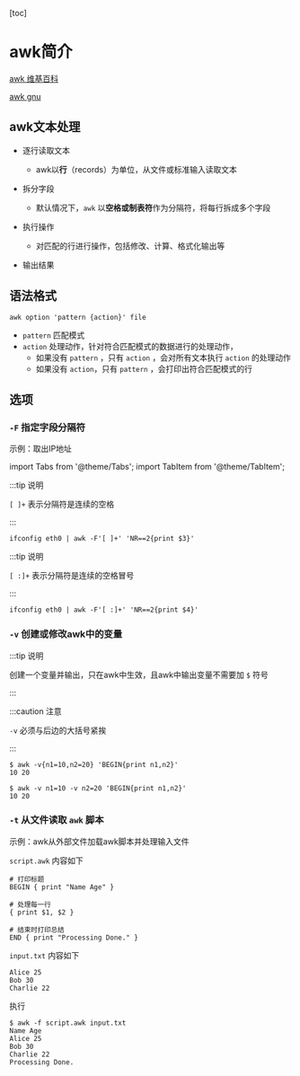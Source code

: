 [toc]



# awk简介

[awk 维基百科](https://zh.wikipedia.org/wiki/AWK)

[awk gnu](https://www.gnu.org/software/gawk/manual/gawk.html)



## awk文本处理

- 逐行读取文本
  - awk以**行**（records）为单位，从文件或标准输入读取文本
- 拆分字段
  - 默认情况下，`awk` 以**空格或制表符**作为分隔符，将每行拆成多个字段

- 执行操作

  - 对匹配的行进行操作，包括修改、计算、格式化输出等

- 输出结果

  



## 语法格式

`awk option 'pattern {action}' file`

- `pattern`  匹配模式
- `action`   处理动作，针对符合匹配模式的数据进行的处理动作，
  - 如果没有 `pattern`  ，只有 `action` ，会对所有文本执行 `action` 的处理动作
  - 如果没有 `action`，只有 `pattern` ，会打印出符合匹配模式的行



## 选项

### `-F`	指定字段分隔符

示例：取出IP地址

import Tabs from '@theme/Tabs';
import TabItem from '@theme/TabItem';

<Tabs>
  <TabItem value="centos7" label="centos7" default>

:::tip 说明

`[ ]+` 表示分隔符是连续的空格

:::

```shell
ifconfig eth0 | awk -F'[ ]+' 'NR==2{print $3}'
```

  </TabItem>
  <TabItem value="centos6" label="centos6">

:::tip 说明

`[ :]+` 表示分隔符是连续的空格冒号

:::

```shell
ifconfig eth0 | awk -F'[ :]+' 'NR==2{print $4}'
```

  </TabItem>
</Tabs>





### `-v`	创建或修改awk中的变量

:::tip 说明

创建一个变量并输出，只在awk中生效，且awk中输出变量不需要加 `$` 符号

:::

<Tabs>
  <TabItem value="单个-v" label="单个-v" default>

:::caution 注意

`-v` 必须与后边的大括号紧挨

:::

```shell
$ awk -v{n1=10,n2=20} 'BEGIN{print n1,n2}'
10 20
```

  </TabItem>
  <TabItem value="多个-v" label="多个-v">

```shell
$ awk -v n1=10 -v n2=20 'BEGIN{print n1,n2}'
10 20
```

  </TabItem>
</Tabs>



### `-t`	从文件读取 `awk` 脚本

示例：awk从外部文件加载awk脚本并处理输入文件

`script.awk` 内容如下

```shell
# 打印标题
BEGIN { print "Name Age" }

# 处理每一行
{ print $1, $2 }

# 结束时打印总结
END { print "Processing Done." }
```



`input.txt` 内容如下

```shell
Alice 25
Bob 30
Charlie 22
```



执行

```shell
$ awk -f script.awk input.txt
Name Age
Alice 25
Bob 30
Charlie 22
Processing Done.
```

